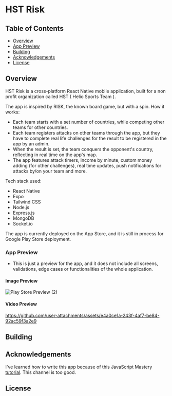 # HST Risk

## Table of Contents
- [Overview](#overview)
- [App Preview](#app-preview)
- [Building](#building)
- [Acknowledgements](#acknowledgements)
- [License](#license)

## Overview

HST Risk is a cross-platform React Native mobile application, built for a non profit organization called HST ( Helio Sports Team ).

The app is inspired by RISK, the known board game, but with a spin. How it works:

- Each team starts with a set number of countries, while competing other teams for other countries.
- Each team registers attacks on other teams through the app, but they have to complete real life challenges for the result to be registered in the app by an admin.
- When the result is set, the team conquers the opponent's country, reflecting in real time on the app's map.
- The app features attack timers, income by minute, custom money adding (for other challenges), real time updates, push notifications for attacks by/on your team and more.

Tech stack used: 
- React Native
- Expo
- Tailwind CSS
- Node.js
- Express.js
- MongoDB
- Socket.io

The app is currently deployed on the App Store, and it is still in process for Google Play Store deployment.

### App Preview

- This is just a preview for the app, and it does not include all screens, validations, edge cases or functionalities of the whole application.

#### Image Preview
![Play Store Preview (2)](https://github.com/user-attachments/assets/ba3e78fa-d4fe-4c26-91cb-3d62ca5c0547)

#### Video Preview
https://github.com/user-attachments/assets/e4a0ce1a-243f-4af7-be84-92ac59f3a2e9


## Building


## Acknowledgements

I've learned how to write this app because of this JavaScript Mastery [tutorial](https://youtu.be/ZBCUegTZF7M?si=7qf5D8FYXZh7pQ6H). This channel is too good. 

## License 
